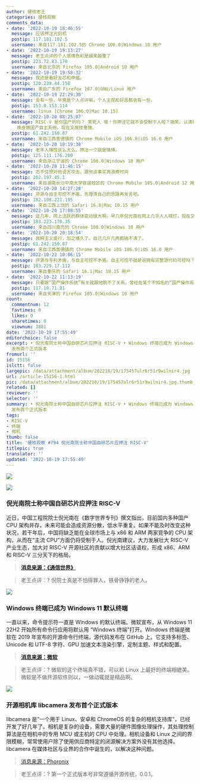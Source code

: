 ```yaml
---
author: 硬核老王
categories: 硬核观察
comments_data:
- date: '2022-10-19 18:46:55'
  message: 应该押注光刻机
  postip: 117.181.102.5
  username: 来自117.181.102.5的 Chrome 106.0|Windows 10 用户
- date: '2022-10-19 19:13:27'
  message: 老王点评的个人感情色彩是越来越重了
  postip: 223.72.83.170
  username: 来自北京的 Firefox 105.0|Android 10 用户
- date: '2022-10-19 19:58:32'
  message: 我还是看好龙芯和申威。
  postip: 120.239.44.158
  username: 来自广东的 Firefox 107.0|GNU/Linux 用户
- date: '2022-10-19 22:29:30'
  message: 会有一些，毕竟是个人点评嘛，个人主观和好恶都会有一些。
  postip: 153.0.153.114
  username: linux [Chrome 106.0|Mac 10.15]
- date: '2022-10-20 08:25:07'
  message: RISC-V 是你国产的吗？ 笑死人 哦！你押注它就不会受制于人啦？搞笑。认清现实吧人家RSIC-V能成功是通过全世界开源的力量，你还搁这里薅开源世界的羊毛，做自主可控的白日梦。这老家货早年就是想Linux
    换皮做国产自主系统。现在又故技重施。
  postip: 61.242.150.87
  username: 来自江西景德镇的 Chrome Mobile iOS 106.0|iOS 16.0 用户
- date: '2022-10-20 10:19:38'
  message: 老年人赌性这么大么，押注一个就是赌博。
  postip: 125.111.176.200
  username: 来自浙江宁波的 Chrome 106.0|Windows 10 用户
- date: '2022-10-20 11:46:15'
  message: 忍不住想对他语言攻击，跟他谈事实真浪费时间
  postip: 202.197.45.1
  username: 来自湖南长沙中南大学铁道校区的 Chrome Mobile 105.0|Android 12 用户
- date: '2022-10-20 14:27:28'
  message: 开源与自主可控不矛盾，先理清自己的思路再发言吧。
  postip: 182.108.221.195
  username: 来自江西上饶的 Safari 16.0|Mac 10.15 用户
- date: '2022-10-20 17:08:55'
  message: 这几年，网上活跃的群体变动很大啊。早几年倪光南在网上几乎人人喊打，现在又一大堆人高呼国士无双。
  postip: 183.223.170.35
  username: 来自四川南充的 Chrome 108.0|Windows 10 用户
- date: '2022-10-20 20:18:54'
  message: 民粹主义盛行，加之墙久了。自己几斤几两都搞不清了。
  postip: 61.242.150.87
  username: 来自江西景德镇的 Chrome Mobile iOS 106.0|iOS 16.0 用户
- date: '2022-10-22 10:06:15'
  message: 开源与专利矛盾，与自主可控不矛盾。自主可控不就是说拥有完整源代码可控吗？但是，有完整源代码又怎样？但凡处理过1000行以上代码的人都明白一个最简单的道理：要把别人的代码研究透彻，其代价不亚于自己造轮子！当代码达到一定数量级，就算是开发者自己，都不敢说可控。说的过分点，拥有完整源代码与一无所有有多大区别？所谓&quot;自主可控&quot;，骗骗外行可还行。再说开源主动权在社区，又何来可控？就算Fedora是IBM赞助的开源项目，IBM想要对其&quot;完全可控&quot;也是不可能。不可控又何来自主？要搞国际化，发展开源，普及开源思想，大力发展我们自己
  postip: 183.229.17.112
  username: 来自重庆的 Safari 16.1|Mac 10.15 用户
- date: '2022-10-22 11:13:19'
  message: 只要跟“国产操作系统”有关就跟他脱不了关系，曾经在某个不知名的“国产操作系统”公司呆过，现在好像倒了，老板就纯靠吹牛逼忽悠，好像某个县用了这个系统，运维出差就是去挨两张嘴叼，电话打过来都不敢接，那些什么科技进步奖都还挂着倪光南的名字，老板靠政策扶持，廉价租了一栋楼，然后转租赚外快，几台大奔开出开进好不威风。
  postip: 117.10.71.81
  username: 来自天津的 Firefox 105.0|Windows 10 用户
count:
  commentnum: 12
  favtimes: 0
  likes: 0
  sharetimes: 0
  viewnum: 3881
date: '2022-10-19 17:55:49'
editorchoice: false
excerpt: • 倪光南院士称中国自研芯片应押注 RISC-V • Windows 终端已成为 Windows 11 默认终端 • 开源相机库 libcamera
  发布首个正式版本
fromurl: ''
id: 15156
islctt: false
largepic: /data/attachment/album/202210/19/175457ulr6r51r9wilnir4.jpg
url: /article-15156-1.html
pic: /data/attachment/album/202210/19/175457ulr6r51r9wilnir4.jpg.thumb.jpg
related: []
reviewer: ''
selector: ''
summary: • 倪光南院士称中国自研芯片应押注 RISC-V • Windows 终端已成为 Windows 11 默认终端 • 开源相机库 libcamera
  发布首个正式版本
tags:
- RISC-V
- 终端
- 相机
thumb: false
title: '硬核观察 #794 倪光南院士称中国自研芯片应押注 RISC-V'
titlepic: true
translator: ''
updated: '2022-10-19 17:55:49'
---
```


![](/data/attachment/album/202210/19/175457ulr6r51r9wilnir4.jpg)


![](/data/attachment/album/202210/19/175505c8qidn8qzmzcrcxc.jpg)


### 倪光南院士称中国自研芯片应押注 RISC-V


近日，中国工程院院士倪光南在《数字世界专刊》撰文指出，目前国内多种国产 CPU 架构并存，未来可能会造成资源分散，低水平重复。如果不能及时改变这种状况，若干年后，中国将缺乏能在全球市场上与 x86 和 ARM 两家竞争的 CPU 架构，从而在“主流 CPU”方面仍将受制于人。倪光南建议，大力发展壮大 RISC-V 产业生态，加大对 RISC-V 开源社区的贡献以增大社区话语权，形成 x86、ARM 和 RISC-V 三分天下的格局。



> 
> **[消息来源：《通信世界》](http://www.cww.net.cn/article?id=569432)**
> 
> 
> 



> 
> 老王点评：? 倪院士真是不怕得罪人，铁骨铮铮的老人。
> 
> 
> 


![](/data/attachment/album/202210/19/175516jlum3zfp8fzmm4cf.jpg)


### Windows 终端已成为 Windows 11 默认终端


一直以来，命令提示符一直是 Windows 的默认终端。微软宣布，从 Windows 11 22H2 开始所有命令行应用将默认用 “Windows 终端”打开。Windows 终端是微软在 2019 年宣布的开源命令行终端，源代码发布在 GitHub 上。它支持多标签、Unicode 和 UTF-8 字符、GPU 加速文本渲染引擎，定制主题、样式和配置。



> 
> **[消息来源：微软](https://devblogs.microsoft.com/commandline/windows-terminal-is-now-the-default-in-windows-11/)**
> 
> 
> 



> 
> 老王点评：? 微软的这个终端真不错，可以和 Linux 上最好的终端相媲美。微软是不做开源软件则以，一做动辄就是精品啊。
> 
> 
> 


![](/data/attachment/album/202210/19/175529rgob0mc0mmiyg2gm.jpg)


### 开源相机库 libcamera 发布首个正式版本


libcamera 是“一个用于 Linux、安卓和 ChromeOS 的复杂的相机支持库”，已经开发了好几年了。相机是复杂的设备，需要大量的硬件图像处理操作，其处理控制算法是在相机中的专用 MCU 或主机的 CPU 中处理。相机设备和 Linux 之间的界限模糊，常常使用户除了使用供应商特定的闭源解决方案外没有其他选择。libcamera 在媒体社区与业界的合作中诞生的，以解决这种问题。



> 
> [消息来源：Phoronix](https://www.phoronix.com/news/libcamera-First-Release)
> 
> 
> 



> 
> 老王点评：? 第一个正式版本号非常遵循开源传统，0.0.1。
> 
> 
>